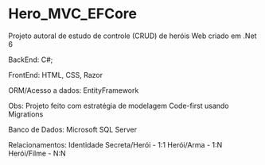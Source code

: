 # Hero_MVC_EFCore

Projeto autoral de estudo de controle (CRUD) de heróis Web criado em .Net 6

BackEnd: C#;

FrontEnd: HTML, CSS, Razor

ORM/Acesso a dados: EntityFramework

Obs: Projeto feito com estratégia de modelagem Code-first usando Migrations

Banco de Dados: Microsoft SQL Server

Relacionamentos: 
Identidade Secreta/Herói - 1:1
Herói/Arma - 1:N
Herói/Filme - N:N
